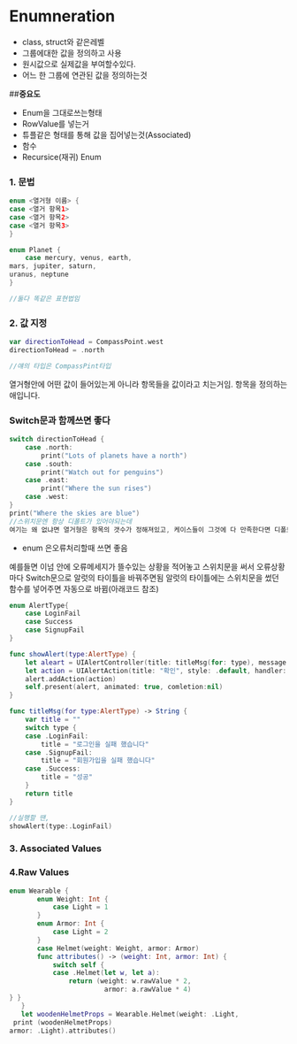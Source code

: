 # Enumneration
- class, struct와 같은레벨
- 그룹에대한 값을 정의하고 사용
- 원시값으로 실제값을 부여할수있다.
- 어느 한 그룹에 연관된 값을 정의하는것


##**중요도**

- Enum을 그대로쓰는형태
- RowValue를 넣는거
- 튜플같은 형태를 통해 값을 집어넣는것(Associated)
- 함수
- Recursice(재귀) Enum


### 1. 문법
```swift
enum <열거형 이름> {case <열거 항목1> 
case <열거 항목2> 
case <열거 항목3>}

enum Planet {    case mercury, venus, earth,mars, jupiter, saturn,uranus, neptune
}

//둘다 똑같은 표현법임
```

### 2. 값 지정
```swift
var directionToHead = CompassPoint.westdirectionToHead = .north

//얘의 타입은 CompassPint타입
```

열거형안에 어떤 값이 들어있는게 아니라 항목들을 값이라고 치는거임. 항목을 정의하는애입니다.


### Switch문과 함께쓰면 좋다

```swift
switch directionToHead {    case .north:        print("Lots of planets have a north")    case .south:        print("Watch out for penguins")    case .east:        print("Where the sun rises")    case .west:}print("Where the skies are blue")
//스위치문엔 항상 디폴트가 있어야되는데
여기는 왜 없냐면 열거형은 항목의 갯수가 정해져있고, 케이스들이 그것에 다 만족한다면 디폴트를 적어주지않아도 된다.
```
- enum 은오류처리할때 쓰면 좋음

 예를들면 이넘 안에 오류메세지가 뜰수있는 상황을 적어놓고
 스위치문을 써서 오류상황마다 Switch문으로 알럿의 타이틀을 바꿔주면됨
 알럿의 타이틀에는 스위치문을 썼던 함수를 넣어주면 자동으로 바뀜(아래코드 참조)

```swift
enum AlertType{
    case LoginFail
    case Success
    case SignupFail
}

func showAlert(type:AlertType) {
    let aleart = UIAlertController(title: titleMsg(for: type), message: titleMsg(for: type), preferredStyle: . alert)
    let action = UIAlertAction(title: "확인", style: .default, handler: nil)
    alert.addAction(action)
    self.present(alert, animated: true, comletion:nil)
}

func titleMsg(for type:AlertType) -> String {
    var title = ""
    switch type {
    case .LoginFail:
        title = "로그인을 실패 했습니다"
    case .SignupFail:
        title = "회원가입을 실패 했습니다"
    case .Success:
        title = "성공"
    }
    return title
}

//실행할 땐,
showAlert(type:.LoginFail)
```




### 3. Associated Values

### 4.Raw Values

```swift
enum Wearable {       enum Weight: Int {           case Light = 1       }       enum Armor: Int {           case Light = 2       }       case Helmet(weight: Weight, armor: Armor)       func attributes() -> (weight: Int, armor: Int) {           switch self {           case .Helmet(let w, let a):               return (weight: w.rawValue * 2,                        armor: a.rawValue * 4)} }   }   let woodenHelmetProps = Wearable.Helmet(weight: .Light, print (woodenHelmetProps)armor: .Light).attributes()
```



